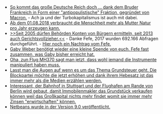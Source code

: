 * [So kommt das große Deutsche Reich doch ... dank dem Bruder Frankreich in Form einer "antipopulistische" Fraktion, gegründet von Macron.](https://www.heise.de/tp/features/Macron-plant-neue-antipopulistische-Fraktion-im-Europaparlament-4122499.html) - Ach ja und der Turbokapitalismus ist auch mit dabei.
* [Ab dem 01.08.2018 verbraucht die Menschheit mehr als Mutter Natur pro Jahr erzeugen kann.](http://www.sonnenseite.com/de/umwelt/erdueberlastungstag-deutschland-wirtschaftet-als-gaebe-es-drei-erden.html)
* [>>Seit 2005 dürfen Behörden Konten von Bürgern ermitteln, seit 2013 auch Gerichtsvollzieher.<<](https://blog.fefe.de/?ts=a5a00c4d) - Danke Fefe, 2017 wurden 692.166 Abfragen durchgeführt. - [Hier noch ein Nachtrag vom Fefe.](https://blog.fefe.de/?ts=a5a1f990)
* [Gaby Weber benötigt wieder eine kleine Spende von euch. Fefe fast zusammen, was Gaby bisher erreicht hat.](https://blog.fefe.de/?ts=a5a01eef)
* [Oha, zun Flug MH370 sagt man jetzt, dass wohl jemand die Instrumente manipuliert haben muss.](https://blog.fefe.de/?ts=a5a02565)
* [Lasst man die Augen auf wenn es um das Thema Grundsteuer geht. Die Blockpartei möchte die jetzt erhöhen und dank ihrem Hebesatz ist das immer mehr als die Medien erzählen werden.](https://de.wikipedia.org/wiki/Grundsteuer_(Deutschland))
* [Interessant, der Bahnhof in Stuttgart und der Flughafen am Rande von Berlin wird gebaut, damit Immobilenmakler das Grundstück verkaufen können weil das Großkapital nichts mehr findet womit sie immer mehr Zinsen "erwirtschaften" können.](https://www.neopresse.com/wirtschaft/warum-die-grossprojekte-wie-stuttgart-21-und-berliner-flughafen-absichtlich-ein-milliardengeschaeft-sind/)
* [Netbeans wurde in der Version 9.0 veröffentlicht.](https://www.pro-linux.de/news/1/26140/netbeans-90-erschienen.html)
